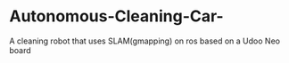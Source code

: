 # Autonomous-Cleaning-Car-
A cleaning robot that uses SLAM(gmapping) on ros based on a Udoo Neo board 
